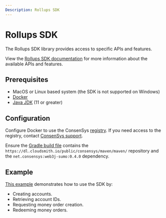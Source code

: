 ```yaml
---
Description: Rollups SDK
---
```


# Rollups SDK

The Rollups SDK library provides access to specific APIs and features.

View the [Rollups SDK documentation](https://consensys.github.io/sumo/) for more information about the available APIs and features.

## Prerequisites

* MacOS or Linux based system (the SDK is not supported on Windows)
* [Docker](https://docs.docker.com/get-docker/)
* [Java JDK](https://www.oracle.com/java/technologies/downloads/) (11 or greater)

## Configuration

Configure Docker to use the ConsenSys [registry](https://help.cloudsmith.io/docs/docker-registry#setup).
If you need access to the registry, contact [ConsenSys support](https://consensys.net/contact/).

Ensure the [Gradle build file](https://github.com/ConsenSys/sumo/blob/58dbe354c66808a0449df8ade9dc217abf4b4825/sdk/web3j-sdk-examples/build.gradle)
contains the `https://dl.cloudsmith.io/public/consensys/maven/maven/` repository
and the `net.consensys:web3j-sumo:0.4.0` dependency.

## Example

[This example](https://github.com/ConsenSys/sumo/tree/main/sdk/web3j-sdk-examples)
demonstrates how to use the SDK by:

* Creating accounts.
* Retrieving account IDs.
* Requesting money order creation.
* Redeeming money orders.

